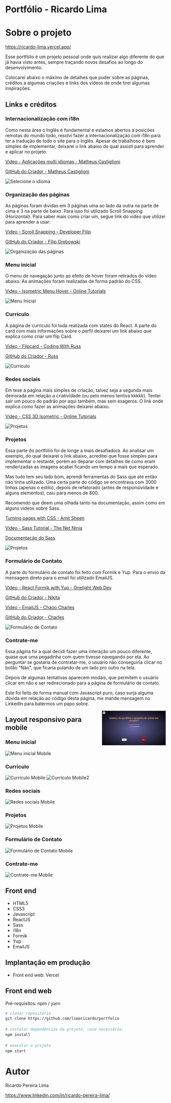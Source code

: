 # Portfólio - Ricardo Lima

# Sobre o projeto

https://ricardo-lima.vercel.app/

Esse portfólio é um projeto pessoal onde quis realizar algo diferente do que já havia visto antes, sempre traçando novos desafios ao longo do desenvolvimento.

Colocarei abaixo o máximo de detalhes que puder sobre as páginas, créditos a algumas criações e links dos vídeos de onde tirei algumas inspirações.

## Links e créditos

### Internacionalização com i18n
Como nesta área o Inglês é fundamental e estamos abertos a posições remotas do mundo todo, resolvi fazer a internacionalização com i18n para ter a tradução de todo o site para o Inglês. Apesar de trabalhoso é bem simples de implementar, deixarei o link abaixo do qual assisti para aprender e aplicar no projeto.

[Video - Aplicações multi idiomas - Matheus Castiglioni](https://www.youtube.com/watch?v=5p9EMWwieyo)

[GitHub do Criador - Matheus Castiglioni](https://github.com/mahenrique94)

![Selecione o idioma](https://i.imgur.com/IozpdWR.png)

### Organização das páginas

As páginas foram dividas em 3 páginas uma ao lado da outra na parte de cima e 3 na parte de baixo. Para isso foi utilizado Scroll Snapping (Horizontal).
Para saber mais como criar um, segue link do vídeo que utilizei para aprender a usar:

[Video - Scroll Snapping - Developer Filip](https://youtu.be/pNPkVQD7vlM)

[GitHub do Criador - Filip Grebowski](https://github.com/FilipGrebowski)

![Organização das páginas](https://i.imgur.com/T4rtQhR.png) 


### Menu inicial 
O menu de navegação junto ao efeito de hover foram retirados do vídeo abaixo. 
As animações foram realizadas de forma padrão do CSS.

[Video - Isometric Menu Hover - Online Tutorials](https://www.youtube.com/watch?v=MmdKeypSxE8)

![Menu Inicial](https://i.imgur.com/JJzu2p1.png) 


### Currículo
A página de currículo foi toda realizada com states do React. A parte do card com mais informações sobre o perfil deixarei um link abaixo que explica como criar um flip Card.


[Video - Flipcard - Coding With Russ](https://www.youtube.com/watch?v=NCLdf661ILE)

[GitHub do Criador - Russ](https://github.com/russs123)

![Currículo](https://i.imgur.com/hA7KdMZ.png)


### Redes sociais
Em tese a página mais simples de criação, talvez seja a segunda mais demorada em relação a criatividade (ou pelo menos tentiva kkkkk). Tentei sair um pouco do padrão por aqui também, mas sem exageros. O link onde explica como fazer as animações deixarei abaixo.

[Video - CSS 3D Isometric - Online Tutorials](https://www.youtube.com/watch?v=C8wSNZqktOM)

![Projetos](https://i.imgur.com/5MDpQ94.png)


### Projetos
Essa parte do portfólio foi de longe a mais desafiadora. Ao analisar um exemplo, do qual deixarei o link abaixo, acreditei que fosse simples para implementar o restante, porém ao deparar com detalhes de como eram renderizadas as imagens acabei ficando um tempo a mais que esperado.

Mas tudo tem seu lado bom, aprendi ferramentas do Sass que até então não tinha utilizado. Uma certa parte do código se encontrava com 3000 linhas (apenas o estilo), depois de refatorado (antes de responsividade e alguns elementos), caiu para menos de 800. 

Recomendo que deem uma olhada tanto na documentação, assim como em alguns vídeos sobre Sass.

[Turning pages with CSS - Amit Sheen](https://codepen.io/amit_sheen/pen/WNweryv)

[Video - Sass Tutorial - The Net Ninja](https://www.youtube.com/watch?v=_kqN4hl9bGc&list=PL4cUxeGkcC9jxJX7vojNVK-o8ubDZEcNb&index=1)

[Documentação do Sass](https://sass-lang.com/)

![Projetos](https://i.imgur.com/c7mjGiN.png)


### Formulário de Contato   
A parte do formulário de contato foi feito com Formik e Yup. 
Para o envio da mensagem direto para o email foi utilizado EmailJS.

[Video - React Formik with Yup - Onelight Web Dev](https://www.youtube.com/watch?v=7Ophfq0lEAY)

[GitHub do Criador - Nikita](https://github.com/nikitapryymak)

[Video - EmailJS - Chaoo Charles](https://www.youtube.com/watch?v=bMq2riFCF90)

[GitHub do Criador - Charles](https://github.com/chaoocharles)

![Formulário de Contato](https://i.imgur.com/bSHEpkf.png) 


### Contrate-me
Essa página foi a qual decidi fazer uma interação um pouco diferente, quase que uma pegadinha com quem tivesse navegando por ela. 
Ao perguntar se gostaria de contratar-me, o usuário não conseguiria clicar no botão "Não", que ficaria pulando de um lado pro outro na tela. 

Depois de algumas tentativas aparecem modais, que permitem o usuário clicar em não e ser redirecionado para a página de formulário de contato.

Este foi feito de forma manual com Javascript puro, caso surja alguma dúvida em relação ao código desta página, me mande mensagem no LinkedIn para batermos um papo sobre.

<img align='right' src='./src/assets/no-gif.gif' width='200"'>


## Layout responsivo para mobile

### Menu inicial                                                                                                 
![Menu inicial Mobile](https://i.imgur.com/irVepy1.png) 

### Currículo
![Currículo Mobile](https://i.imgur.com/9KsNJPQ.png) 
![Currículo Mobile2](https://i.imgur.com/jX6hRKq.png) 

### Redes sociais                                                                                   
![Redes sociais Mobile](https://i.imgur.com/ORsyoUe.png) 

### Projetos
![Projetos Mobile](https://i.imgur.com/xJvL27j.png)

### Formulário de Contato
![Formulário de Contato Mobile](https://i.imgur.com/yoPJhgp.png)

### Contrate-me
![Contrate-me Mobile](https://i.imgur.com/FlaOZcS.png)


## Front end
- HTML5
- CSS3
- Javascript 
- ReactJS
- Sass
- i18n
- Formik
- Yup
- EmailJS

## Implantação em produção
- Front end web: Vercel

## Front end web
Pré-requisitos: npm / yarn

```bash
# clonar repositório
git clone https://github.com/limaricardo/portfolio

# instalar dependências do projeto, caso necessário:
npm install

# executar o projeto
npm start
```

# Autor

Ricardo Pereira Lima

https://www.linkedin.com/in/ricardo-pereira-lima/
